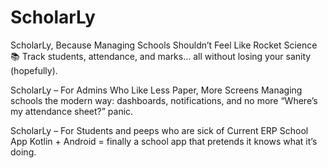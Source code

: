 # ScholarLy
ScholarLy, Because Managing Schools Shouldn’t Feel Like Rocket Science
📚 Track students, attendance, and marks… all without losing your sanity (hopefully).

ScholarLy – For Admins Who Like Less Paper, More Screens
Managing schools the modern way: dashboards, notifications, and no more “Where’s my attendance sheet?” panic.

ScholarLy – For Students and peeps who are sick of Current ERP School App 
Kotlin + Android = finally a school app that pretends it knows what it’s doing.
